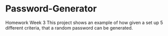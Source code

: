 # Password-Generator
Homework Week 3
This project shows an example of how given a set up 5 different criteria, that a random password can be generated. 
